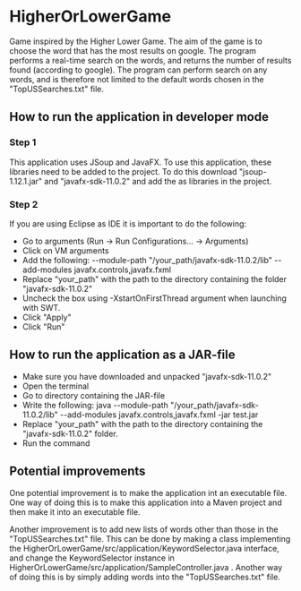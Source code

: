 # HigherOrLowerGame
Game inspired by the Higher Lower Game. The aim of the game is to choose the word that has the most results on google. The program performs a real-time search on the words, and returns the number of results found (according to google). The program can perform search on any words, and is therefore not limited to the default words chosen in the "TopUSSearches.txt" file.

## How to run the application in developer mode

### Step 1
This application uses JSoup and JavaFX. To use this application, these libraries need to be added to the project. To do this download "jsoup-1.12.1.jar" and "javafx-sdk-11.0.2" and add the as libraries in the project.

### Step 2
If you are using Eclipse as IDE it is important to do the following:
* Go to arguments (Run -> Run Configurations... -> Arguments)
* Click on VM arguments
* Add the following: --module-path "/your_path/javafx-sdk-11.0.2/lib" --add-modules javafx.controls,javafx.fxml
* Replace "your_path" with the path to the directory containing the folder "javafx-sdk-11.0.2"
* Uncheck the box using -XstartOnFirstThread argument when launching with SWT.
* Click "Apply"
* Click "Run"

## How to run the application as a JAR-file
* Make sure you have downloaded and unpacked "javafx-sdk-11.0.2"
* Open the terminal
* Go to directory containing the JAR-file
* Write the following: java --module-path "/your_path/javafx-sdk-11.0.2/lib" --add-modules javafx.controls,javafx.fxml -jar test.jar
* Replace "your_path" with the path to the directory containing the "javafx-sdk-11.0.2" folder.
* Run the command

## Potential improvements
One potential improvement is to make the application int an executable file. One way of doing this is to make this application into a Maven project and then make it into an executable file.

Another improvement is to add new lists of words other than those in the "TopUSSearches.txt" file. This can be done by making a class implementing the HigherOrLowerGame/src/application/KeywordSelector.java interface, and change the KeywordSelector instance in HigherOrLowerGame/src/application/SampleController.java . Another way of doing this is by simply adding words into the "TopUSSearches.txt" file.
